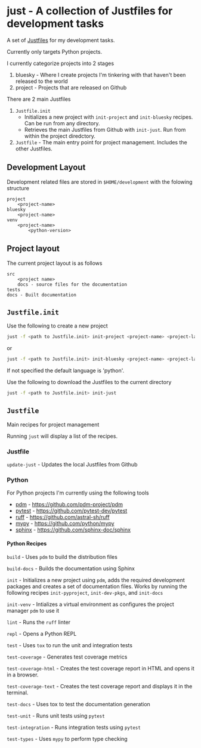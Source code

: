 # just -  A collection of Justfiles for development tasks

A set of [Justfiles](https://github.com/casey/just) for my development tasks.

Currently only targets Python projects.

I currently categorize projects into 2 stages

1. bluesky - Where I create projects I'm tinkering with that haven't been released to the world
2. project - Projects that are released on Github

There are 2 main Justfiles

1. `Justfile.init`
   - Initializes a new project with `init-project` and `init-bluesky` recipes. Can be run from any directory.
   - Retrieves the main Justfiles from Github with `init-just`. Run from within the project diredctory.
2. `Justfile` - The main entry point for project management. Includes the other Justfiles.

## Development Layout

Development related files are stored in `$HOME/development` with the folowing structure

```
project
    <project-name>
bluesky
    <project-name>
venv
    <project-name>
        <python-version>
```

## Project layout

The current project layout is as follows

```
src
    <project name>
    docs - source files for the documentation
tests
docs - Built documentation
```

## `Justfile.init`

Use the following to create a new project

```sh
just -f <path to Justfile.init> init-project <project-name> <project-language>
```

or

```sh
just -f <path to Justfile.init> init-bluesky <project-name> <project-language>
```

If not specified the default language is 'python'.

Use the following to download the Justfiles to the current directory

```sh
just -f <path to Justfile.init> init-just
```

## `Justfile`

Main recipes for project management

Running `just` will display a list of the recipes.

### Justfile

`update-just` - Updates the local Justfiles from Github

### Python

For Python projects I'm currently using the following tools

- [pdm](https://pdm-project.org/en/latest/)  - https://github.com/pdm-project/pdm
- [pytest](https://docs.pytest.org/) - https://github.com/pytest-dev/pytest
- [ruff](https://docs.astral.sh/ruff/) - https://github.com/astral-sh/ruff
- [mypy](https://mypy.readthedocs.io/en/stable/) - https://github.com/python/mypy
- [sphinx](https://www.sphinx-doc.org/en/master/) - https://github.com/sphinx-doc/sphinx

#### Python Recipes

`build` - Uses `pdm` to build the distribution files

`build-docs` - Builds the documentation using Sphinx

`init` - Initializes a new project using `pdm`,
adds the required development packages
and creates a set of documentation files.
Works by running the following recipes `init-pyproject`, `init-dev-pkgs`, and `init-docs`

`init-venv` - Intializes a virtual environment as configures the project manager `pdm` to use it

`lint` - Runs the `ruff` linter

`repl` - Opens a Python REPL

`test` - Uses `tox` to run the unit and integration tests

`test-coverage` - Generates test coverage metrics

`test-coverage-html` - Creates the test coverage report in HTML and opens it in a browser.

`test-coverage-text` - Creates the test coverage report and displays it in the terminal.

`test-docs` - Uses tox to test the documentation generation

`test-unit` - Runs unit tests using `pytest`

`test-integration` - Runs integration tests using `pytest`

`test-types` - Uses `mypy` to perform type checking
